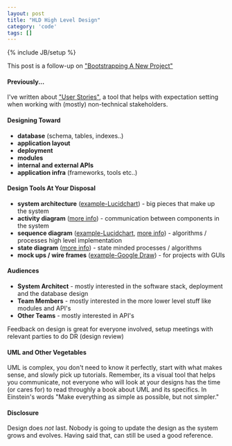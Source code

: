 ```yaml
---
layout: post
title: "HLD High Level Design"
category: 'code'
tags: []
---
```

{% include JB/setup %}


This post is a follow-up on ["Bootstrapping A New Project"](/code/2012/02/07/bootstrapping-a-new-project/)

#### Previously...

I've written about ["User Stories"](/code/2012/02/25/user-stories/), a tool that helps with expectation setting when working with (mostly) non-technical stakeholders.

#### Designing Toward

 - **database** (schema, tables, indexes..)
 - **application layout**
 - **deployment**
 - **modules**
 - **internal and external APIs**
 - **application infra** (frameworks, tools etc..)

#### Design Tools At Your Disposal

 - **system architecture** ([example-Lucidchart](http://www.lucidchart.com/publicSegments/view/4f6e3aaf-0798-4bce-97ca-386a0a5a8951/image.png)) - big pieces that make up the system
 - **activity diagram** ([more info](http://www.agilemodeling.com/artifacts/activityDiagram.htm)) - communication between components in the system
 - **sequence diagram** ([example-Lucidchart](http://www.lucidchart.com/publicSegments/view/4f6e3ae9-8544-46f2-a469-1daf0ac9c29f/image.png), [more info](http://www.agilemodeling.com/artifacts/sequenceDiagram.htm)) - algorithms / processes high level implementation
 - **state diagram** ([more info](http://www.agilemodeling.com/artifacts/stateMachineDiagram.htm)) - state minded processes / algorithms
 - **mock ups / wire frames** ([example-Google Draw](https://docs.google.com/drawings/pub?id=1y-GFJZeIcqSIk2hFcf9SWjWnpemvaBU-ffdPjv1u4hs&w=960&h=720)) - for projects with GUIs

#### Audiences

 - **System Architect** - mostly interested in the software stack, deployment and the database design
 - **Team Members** - mostly interested in the more lower level stuff like modules and API's
 - **Other Teams** - mostly interested in API's

Feedback on design is great for everyone involved, setup meetings with relevant parties to do DR (design review)

#### UML and Other Vegetables

UML is complex, you don't need to know it perfectly, start with what makes sense, and slowly pick up tutorials. Remember, its a visual tool that helps you communicate, not everyone who will look at your designs has the time (or cares for) to read throughly a book about UML and its specifics. In Einstein's words "Make everything as simple as possible, but not simpler." 

#### Disclosure

Design does *not* last. Nobody is going to update the design as the system grows and evolves. Having said that, can still be used a good reference.






